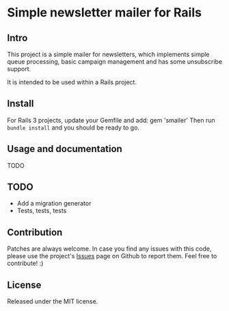 # Simple newsletter mailer for Rails

## Intro

This project is a simple mailer for newsletters, which implements simple queue processing, basic campaign management and has some unsubscribe support.

It is intended to be used within a Rails project.

## Install

For Rails 3 projects, update your Gemfile and add:
	gem 'smailer'
Then run `bundle install` and you should be ready to go.

## Usage and documentation

TODO

## TODO

* Add a migration generator
* Tests, tests, tests

## Contribution

Patches are always welcome. In case you find any issues with this code, please use the project's [Issues](http://github.com/mitio/smailer/issues) page on Github to report them. Feel free to contribute! :)

## License

Released under the MIT license.